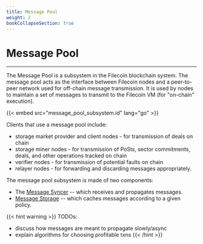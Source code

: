 ```yaml
---
title: Message Pool
weight: 2
bookCollapseSection: true
---
```


# Message Pool
---
The Message Pool is a subsystem in the Filecoin blockchain system. The message pool acts as the interface between Filecoin nodes and a peer-to-peer network used for off-chain message transmission. It is used by nodes to maintain a set of messages to transmit to the Filecoin VM (for "on-chain" execution).

{{< embed src="message_pool_subsystem.id" lang="go" >}}

Clients that use a message pool include:

- storage market provider and client nodes - for transmission of deals on chain
- storage miner nodes - for transmission of PoSts, sector commitments, deals, and other operations tracked on chain
- verifier nodes - for transmission of potential faults on chain
- relayer nodes - for forwarding and discarding messages appropriately.

The message pool subsystem is made of two components:

- The [Message Syncer](message_syncer.md) -- which receives and propagates messages.
- [Message Storage](message_storage.md) -- which caches messages according to a given policy.

{{< hint warning >}}
TODOs:

- discuss how messages are meant to propagate slowly/async
- explain algorithms for choosing profitable txns
{{< /hint >}}

